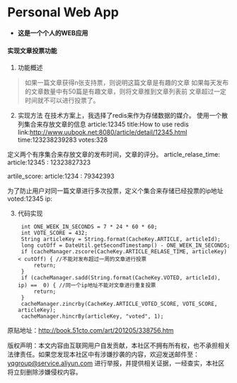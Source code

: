 # Personal Web App

- **这是一个个人的WEB应用**

#### 实现文章投票功能
1. 功能概述
>如果一篇文章获得n张支持票，则说明这篇文章是有趣的文章
>如果每天发布的文章数量中有50篇是有趣文章，则将文章推到文章列表前
>文章超过一定时间就不可以进行投票了。

2. 实现方法
在技术方案上，我选择了redis来作为存储数据的媒介。
使用一个散列集合来存放文章的信息 
article:12345
 title:How to use redis
 link:http://www.uubook.net:8080/article/detail/12345.html
 time:123238239283
 votes:328

定义两个有序集合来存放文章的发布时间，文章的评分。
article_relase_time:
 article:12345 : 12323827323
 
artile_score:
 article:1234 : 79342393
 
为了防止用户对同一篇文章进行多次投票，定义个集合来存储已经投票的ip地址
voted:12345
 ip:
 
3. 代码实现

        int ONE_WEEK_IN_SECONDS = 7 * 24 * 60 * 60;
        int VOTE_SCORE = 432;
        String articleKey = String.format(CacheKey.ARTICLE, articleId);
        long cutOff = DateUtil.getSecondTimestamp() - ONE_WEEK_IN_SECONDS;
        if (cacheManager.zscore(CacheKey.ARTICLE_RELASE_TIME, articleKey) < cutOff) { //不能对发布超过一周的文章进行投票
            return;
        }
        if (cacheManager.sadd(String.format(CacheKey.VOTED, articleId), ip) ==  0) { //同一个ip地址不能对文章进行重复投票
            return;
        }
        cacheManager.zincrby(CacheKey.ARTICLE_VOTED_SCORE, VOTE_SCORE, articleKey);
        cacheManager.hincrBy(articleKey, "voted", 1);
        




原贴地址：http://book.51cto.com/art/201205/338756.htm



版权声明：本文内容由互联网用户自发贡献，本社区不拥有所有权，也不承担相关法律责任。如果您发现本社区中有涉嫌抄袭的内容，欢迎发送邮件至：yqgroup@service.aliyun.com 进行举报，并提供相关证据，一经查实，本社区将立刻删除涉嫌侵权内容。